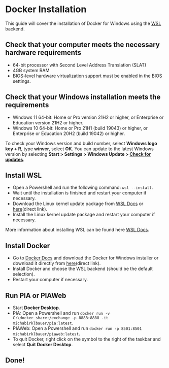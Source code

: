# Docker Installation

This guide will cover the installation of Docker for Windows using the [WSL](https://learn.microsoft.com/en-us/windows/wsl/) backend.

## Check that your computer meets the necessary hardware requirements

- 64-bit processor with Second Level Address Translation (SLAT)
- 4GB system RAM
- BIOS-level hardware virtualization support must be enabled in the BIOS settings.

## Check that your Windows installation meets the requirements

- Windows 11 64-bit: Home or Pro version 21H2 or higher, or Enterprise or Education version 21H2 or higher.
- Windows 10 64-bit: Home or Pro 21H1 (build 19043) or higher, or Enterprise or Education 20H2 (build 19042) or higher.

To check your Windows version and build number, select **Windows logo key + R**, type **winver**, select **OK**. You can update to the latest Windows version by selecting **Start > Settings > Windows Update > [Check for updates](ms-settings:windowsupdate)**.

## Install WSL

- Open a Powershell and run the following command: `wsl --install`.
- Wait until the installation is finished and restart your computer if necessary.
- Download the Linux kernel update package from [WSL Docs](https://learn.microsoft.com/en-us/windows/wsl/install-manual#step-4---download-the-linux-kernel-update-package) or [here](https://wslstorestorage.blob.core.windows.net/wslblob/wsl_update_x64.msi)(direct link).
- Install the Linux kernel update package and restart your computer if necessary.

More information about installing WSL can be found here [WSL Docs](https://learn.microsoft.com/en-us/windows/wsl/install).

## Install Docker

- Go to [Docker Docs](https://docs.docker.com/desktop/install/windows-install/) and download the Docker for Windows installer or download it directly from [here](https://desktop.docker.com/win/main/amd64/Docker%20Desktop%20Installer.exe)(direct link).
- Install Docker and choose the WSL backend (should be the default selection).
- Restart your computer if necessary.

## Run PIA or PIAWeb

- Start **Docker Desktop**.
- PIA: Open a Powershell and run `docker run -v C:\docker_share:/exchange -p 8888:8888 -it michabirklbauer/pia:latest`.
- PIAWeb: Open a Powershell and run `docker run -p 8501:8501 michabirklbauer/piaweb:latest`.
- To quit Docker, right click on the symbol to the right of the taskbar and select **Quit Docker Desktop**.

## Done!
